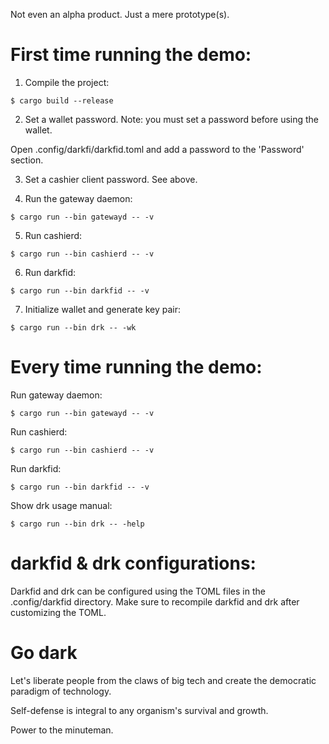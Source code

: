 Not even an alpha product. Just a mere prototype(s).

# First time running the demo:

1. Compile the project:

```console
$ cargo build --release
```

2. Set a wallet password. Note: you must set a password before using the wallet.

Open .config/darkfi/darkfid.toml and add a password to the 'Password' section.

3. Set a cashier client password. See above.

4. Run the gateway daemon:

```console
$ cargo run --bin gatewayd -- -v
```

5. Run cashierd:

```console
$ cargo run --bin cashierd -- -v
```

6. Run darkfid:

```console
$ cargo run --bin darkfid -- -v
```

7. Initialize wallet and generate key pair:

```console
$ cargo run --bin drk -- -wk 
```

# Every time running the demo:

Run gateway daemon:

```console
$ cargo run --bin gatewayd -- -v
```

Run cashierd:

```console
$ cargo run --bin cashierd -- -v
```

Run darkfid:

```console
$ cargo run --bin darkfid -- -v
```

Show drk usage manual:

```console
$ cargo run --bin drk -- -help
```

# darkfid & drk configurations:

Darkfid and drk can be configured using the TOML files in the .config/darkfid directory. Make sure to recompile darkfid and drk after customizing the TOML.

# Go dark

Let's liberate people from the claws of big tech and create the democratic paradigm of technology.

Self-defense is integral to any organism's survival and growth.

Power to the minuteman.
